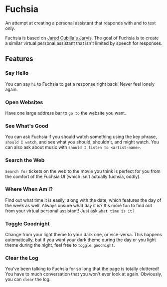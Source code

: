 # Fuchsia

An attempt at creating a personal assistant that responds with and to text only.

Fuchsia is based on [Jared Cubilla's Jarvis](https://github.com/jaredcubilla/jarvis). The goal of Fuchsia is to create a similar virtual personal assistant that isn't limited by speech for responses.

## Features

### Say Hello

You can say `hi` to Fuchsia to get a response right back! Never feel lonely again.

### Open Websites

Have one large address bar to `go to` the website you want.

### See What's Good

You can ask Fuchsia if you should watch something using the key phrase, `should I watch`, and see what you should, shouldn't, and might watch. You can also ask about music with `should I listen to <artist-name>`.

### Search the Web

`Search for` tickets on the web to the movie you think is perfect for you from the comfort of the Fuchsia UI (which isn't actually fuchsia, oddly).

### ~~Where~~ When Am I?

Find out what time it is easily, along with the date, which features the day of the week as well. Always unsure what day it is? It's more fun to find out from your virtual personal assistant! Just ask `what time is it?`

### Toggle Goodnight

Change from your light theme to your dark one, or vice-versa. This happens automatically, but if you want your dark theme during the day or you light theme during the night, feel free to `toggle goodnight`.

### Clear the Log

You've been talking to Fuchsia for so long that the page is totally cluttered! You have to much conversation that you won't ever look at again. Obviously, you can `clear` the log.